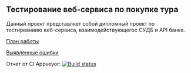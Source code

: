## Тестирование веб-сервиса по покупке тура

Данный проект представляет собой дипломный проект по тестирваниию веб-сервиса, взаимодействующегос СУДБ и API банка.

[План работы](https://github.com/Straiff20/Diplom/blob/master/Plan.md)

[Выявленные ошибки](https://github.com/Straiff20/Diplom/issues)

Отчет от CI Appveyor:
[![Build status](https://ci.appveyor.com/api/projects/status/ge4e0tmscml73pxn/branch/master?svg=true)](https://ci.appveyor.com/project/Straiff20/diplom/branch/master)